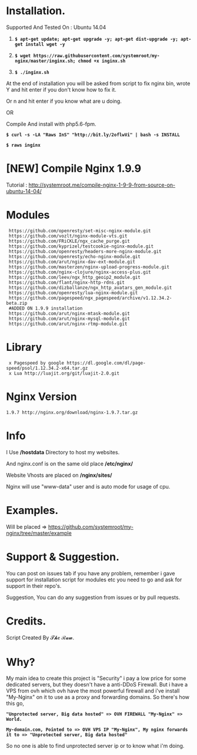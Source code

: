 # Installation.

Supported And Tested On : Ubuntu 14.04

1. **`$ apt-get update; apt-get upgrade -y; apt-get dist-upgrade -y; apt-get install wget -y`**

2. **`$ wget https://raw.githubusercontent.com/systemroot/my-nginx/master/inginx.sh; chmod +x inginx.sh`**

3. **`$ ./inginx.sh`**

At the end of installation you will be asked from script to fix nginx bin, wrote Y and hit enter if you don't know how to fix it.

Or n and hit enter if you know what are u doing.

OR

Compile And install with php5.6-fpm.

**`$ curl -s -LA "Raws InS" "http://bit.ly/2oflwVi" | bash -s INSTALL`**

**`$ raws inginx`**

# [NEW] Compile Nginx 1.9.9

Tutorial : http://systemroot.me/compile-nginx-1-9-9-from-source-on-ubuntu-14-04/

# Modules

```
 https://github.com/openresty/set-misc-nginx-module.git
 https://github.com/vozlt/nginx-module-vts.git
 https://github.com/FRiCKLE/ngx_cache_purge.git
 https://github.com/kyprizel/testcookie-nginx-module.git
 https://github.com/openresty/headers-more-nginx-module.git
 https://github.com/openresty/echo-nginx-module.git
 https://github.com/arut/nginx-dav-ext-module.git
 https://github.com/masterzen/nginx-upload-progress-module.git
 https://github.com/nginx-clojure/nginx-access-plus.git
 https://github.com/leev/ngx_http_geoip2_module.git
 https://github.com/flant/nginx-http-rdns.git
 https://github.com/dizballanze/ngx_http_avatars_gen_module.git
 https://github.com/openresty/lua-nginx-module.git
 https://github.com/pagespeed/ngx_pagespeed/archive/v1.12.34.2-beta.zip
 #ADDED ON 1.9.9 installation
 https://github.com/arut/nginx-mtask-module.git
 https://github.com/arut/nginx-mysql-module.git
 https://github.com/arut/nginx-rtmp-module.git
```

# Library

```
 x Pagespeed by google https://dl.google.com/dl/page-speed/psol/1.12.34.2-x64.tar.gz
 x Lua http://luajit.org/git/luajit-2.0.git
 ```
# Nginx Version

```
1.9.7 http://nginx.org/download/nginx-1.9.7.tar.gz
```
# Info

I Use **/hostdata** Directory to host my websites.

And nginx.conf is on the same old place **/etc/nginx/**

Website Vhosts are placed on **/nginx/sites/**

Nginx will use "www-data" user and is auto mode for usage of cpu.


# Examples. 

Will be placed => https://github.com/systemroot/my-nginx/tree/master/example

# Support & Suggestion.

You can post on issues tab if you have any problem, remember i gave support for installation script for modules etc you need to go and ask for support in their repo's.

Suggestion, You can do any suggestion from issues or by pull requests.

# Credits.

Script Created By 𝓣𝓱𝒆 ℛ𝓪𝔀.

# Why?

My main idea to create this project is "Security" i pay a low price for some dedicated servers, but they doesn't have a anti-DDoS Firewall.
But i have a VPS from ovh which ovh have the most powerful firewall and i've install "My-Nginx" on it to use as a proxy and forwarding domains.
So there's how this go,

**`"Unprotected server, Big data hosted" => OVH FIREWALL "My-Nginx" => World.`**

**`My-domain.com, Pointed to => OVH VPS IP "My-Nginx", My nginx forwards it to => "Unprotected server, Big data hosted"`**

So no one is able to find unprotected server ip or to know what i'm doing.
